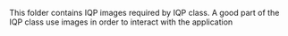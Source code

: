 This folder contains IQP images required by IQP class.
A good part of the IQP class use images in order to interact with the application

